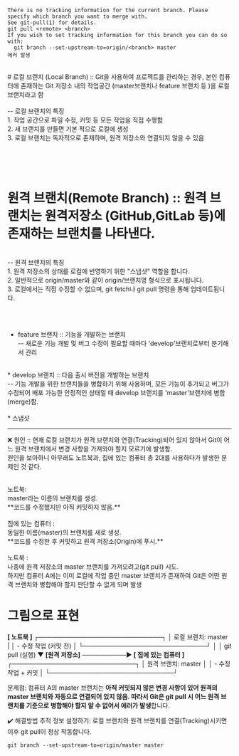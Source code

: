 ```
There is no tracking information for the current branch. Please specify which branch you want to merge with. 
See git-pull(1) for details.
git pull <remote> <branch>
If you wish to set tracking information for this branch you can do so with:
  git branch --set-upstream-to=origin/<branch> master
에러 발생
```
<br/>
# 로컬 브랜치 (Local Branch) :: Git을 사용하여 프로젝트를 관리하는 경우, 본인 컴퓨터에 존재하는 Git 저장소 내의 작업공간 (master브랜치나 feature 브랜치 등 )을 로컬 브랜치라고 함 <br/>
 <br/>
-- 로컬 브랜치의 특징  <br/>
1. 작업 공간으로 파일 수정, 커밋 등 모든 작업을 직접 수행함 <br/>
2. 새 브랜치를 만들면 기본 적으로 로컬에 생성  <br/>
3. 로컬 브랜치는 독자적으로 존재하며, 원격 저장소와 연결되지 않을 수 있음  <br/>


<br/><br/><br/>
# 원격 브랜치(Remote Branch) :: 원격 브랜치는 원격저장소 (GitHub,GitLab 등)에 존재하는 브랜치를 나타낸다.  <br/>
<br/>
-- 원격 브랜치의 특징  <br/>
1. 원격 저장소의 상태를 로컬에 반영하기 위한 "스냅샷" 역할을 합니다. <br/>
2. 일반적으로 origin/master와 같이 origin/브랜치명 형식으로 표시됩니다.  <br/>
3. 로컬에서는 직접 수정할 수 없으며, git fetch나 git pull 명령을 통해 업데이트됩니다.  <br/>


<br/><br/>
* feature 브랜치 :: 기능을 개발하는 브랜치 <br/>
  -- 새로운 기능 개발 및 버그 수정이 필요할 때마다 'develop'브랜치로부터 분기해서 관리 <br/>
<br/>
* develop 브랜치 :: 다음 출시 버전을 개발하는 브랜치 <br/>
  -- 기능 개발을 위한 브랜치들을 병합하기 위해 사용하며, 모든 기능이 추가되고 버그가 수정되어 배포 가능한 안정적인 상태일 때 develop 브랜치를 'master'브랜치에 병합(merge)함. <br/>
 <br/>
 * 스냅샷 





<hr> 

❌ 원인 :: 현재 로컬 브랜치가 원격 브랜치와 연결(Tracking)되어 있지 않아서 Git이 어느 원격 브랜치에서 변경 사항을 가져와야 할지 모르기에 발생함. <br/>
원인을 보아하니 아무래도 노트북과, 집에 있는 컴퓨터 총 2대를 사용하다가 발생한 문제인 것 같다. <br/>

<br/>
노트북: <br/>
master라는 이름의 브랜치를 생성. <br/> **코드를 수정했지만 아직 커밋하지 않음.** <br/>
<br/>
집에 있는 컴퓨터 :<br/>
동일한 이름(master)의 브랜치를 새로 생성. <br/>
**코드를 수정한 후 커밋하고 원격 저장소(Origin)에 푸시.** <br/>
<br/>
노트북 :<br/> 
나중에 원격 저장소의 master 브랜치를 가져오려고(git pull) 시도.<br/>
하지만 컴퓨터 A에는 이미 로컬에 작업 중인 master 브랜치가 존재하여 Git은 어떤 원격 브랜치와 병합해야 할지 판단할 수 없게 되며 발생<br/>


# 그림으로 표현 
**[ 노트북 ]**
   ┌────────────────────────────┐
   │ 로컬 브랜치: master         |
   │  - 수정 작업 (커밋 전)      │
   └────────────────────────────┘
              │
              │ git pull (실행)
              ▼
**[원격 저장소]** ──────────► **[ 집에 있는 컴퓨터 ]**
   ┌────────────────────────────┐
   │ 원격 브랜치: master         │
   │  - 수정 작업 + 커밋         │
   └────────────────────────────┘
   
문제점: 컴퓨터 A의 master 브랜치는 **아직 커밋되지 않은 변경 사항이 있어 원격의 master 브랜치와 자동으로 연결되어 있지 않음.
따라서 Git은 git pull 시 어느 원격 브랜치를 기준으로 병합해야 할지 알 수 없어서 에러가 발생**합니다.


✔️ 해결방법 
추적 정보 설정하기:
로컬 브랜치와 원격 브랜치를 연결(Tracking)시키면 이후 git pull이 정상 작동합니다.

```
git branch --set-upstream-to=origin/master master

```


